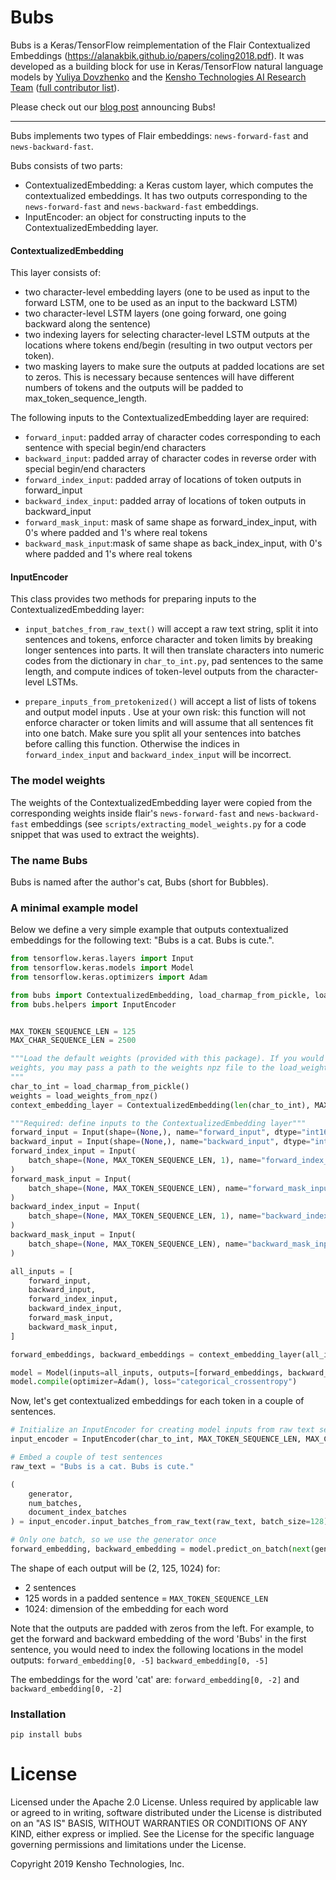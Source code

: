 # Bubs

Bubs is a Keras/TensorFlow reimplementation of the Flair Contextualized Embeddings (https://alanakbik.github.io/papers/coling2018.pdf). It was developed as a building block for use in Keras/TensorFlow natural language models by [Yuliya Dovzhenko](https://github.com/ydovzhenko) and the [Kensho Technologies AI Research Team](https://www.kensho.com/) ([full contributor list](https://github.com/kensho-technologies/bubs/blob/master/AUTHORS.md)).

Please check out our [blog post](https://blog.kensho.com/bubs-14c71be43fe9) announcing Bubs!
 
----------------------------------------------

Bubs implements two types of Flair embeddings:  `news-forward-fast` and `news-backward-fast`.

Bubs consists of two parts:
* ContextualizedEmbedding: a Keras custom layer, which computes the contextualized embeddings. It has two outputs corresponding to the `news-forward-fast` and `news-backward-fast` embeddings.
* InputEncoder: an object for constructing inputs to the ContextualizedEmbedding layer.


#### ContextualizedEmbedding
This layer consists of:
* two character-level embedding layers (one to be used as input to the forward LSTM, one to be used as an input to the backward LSTM)
* two character-level LSTM layers (one going forward, one going backward along the sentence) 
* two indexing layers for selecting character-level LSTM outputs at the locations where tokens end/begin (resulting in two output vectors per token).
* two masking layers to make sure the outputs at padded locations are set to zeros. This is necessary because sentences will have different numbers of tokens and the outputs will be padded to max_token_sequence_length.

The following inputs to the ContextualizedEmbedding layer are required:
* `forward_input`: padded array of character codes corresponding to each sentence with special begin/end characters
* `backward_input`: padded array of character codes in reverse order with special begin/end characters
* `forward_index_input`: padded array of locations of token outputs in forward_input
* `backward_index_input`: padded array of locations of token outputs in backward_input
* `forward_mask_input`: mask of same shape as forward_index_input, with 0's where padded and 1's where real tokens
* `backward_mask_input`:mask of same shape as back_index_input, with 0's where padded and 1's where real tokens

#### InputEncoder

This class provides two methods for preparing inputs to the ContextualizedEmbedding layer:

* `input_batches_from_raw_text()` will accept a raw text string, split it into sentences and tokens, enforce character and token limits by breaking longer sentences into parts. It will then translate characters into numeric codes from the dictionary in `char_to_int.py`, pad sentences to the same length, and compute indices of token-level outputs from the character-level LSTMs.

* `prepare_inputs_from_pretokenized()` will accept a list of lists of tokens and output model inputs . Use at your own risk: this function will not enforce character or token limits and will assume that all sentences fit into one batch. Make sure you split all your sentences into batches before calling this function. Otherwise the indices in `forward_index_input` and `backward_index_input` will be incorrect.

### The model weights

The weights of the ContextualizedEmbedding layer were copied from the corresponding weights inside flair's `news-forward-fast` and `news-backward-fast` embeddings (see `scripts/extracting_model_weights.py` for a code snippet that was used to extract the weights).

### The name Bubs

Bubs is named after the author's cat, Bubs (short for Bubbles).

### A minimal example model
Below we define a very simple example that outputs contextualized embeddings for the following text: "Bubs is a cat. Bubs is cute.".

```python
from tensorflow.keras.layers import Input
from tensorflow.keras.models import Model
from tensorflow.keras.optimizers import Adam

from bubs import ContextualizedEmbedding, load_charmap_from_pickle, load_weights_from_npz
from bubs.helpers import InputEncoder


MAX_TOKEN_SEQUENCE_LEN = 125
MAX_CHAR_SEQUENCE_LEN = 2500

"""Load the default weights (provided with this package). If you would like to provide your own 
weights, you may pass a path to the weights npz file to the load_weights_from_npz() function.
"""
char_to_int = load_charmap_from_pickle()
weights = load_weights_from_npz()
context_embedding_layer = ContextualizedEmbedding(len(char_to_int), MAX_TOKEN_SEQUENCE_LEN, weights)

"""Required: define inputs to the ContextualizedEmbedding layer"""
forward_input = Input(shape=(None,), name="forward_input", dtype="int16")
backward_input = Input(shape=(None,), name="backward_input", dtype="int16")
forward_index_input = Input(
    batch_shape=(None, MAX_TOKEN_SEQUENCE_LEN, 1), name="forward_index_input", dtype="int32"
)
forward_mask_input = Input(
    batch_shape=(None, MAX_TOKEN_SEQUENCE_LEN), name="forward_mask_input", dtype="float32"
)
backward_index_input = Input(
    batch_shape=(None, MAX_TOKEN_SEQUENCE_LEN, 1), name="backward_index_input", dtype="int32"
)
backward_mask_input = Input(
    batch_shape=(None, MAX_TOKEN_SEQUENCE_LEN), name="backward_mask_input", dtype="float32"
)

all_inputs = [
    forward_input,
    backward_input,
    forward_index_input,
    backward_index_input,
    forward_mask_input,
    backward_mask_input,
]

forward_embeddings, backward_embeddings = context_embedding_layer(all_inputs)

model = Model(inputs=all_inputs, outputs=[forward_embeddings, backward_embeddings])
model.compile(optimizer=Adam(), loss="categorical_crossentropy")
```
Now, let's get contextualized embeddings for each token in a couple of sentences.
```python
# Initialize an InputEncoder for creating model inputs from raw text sentences
input_encoder = InputEncoder(char_to_int, MAX_TOKEN_SEQUENCE_LEN, MAX_CHAR_SEQUENCE_LEN, prepad=True)

# Embed a couple of test sentences
raw_text = "Bubs is a cat. Bubs is cute."

(
    generator,
    num_batches,
    document_index_batches
) = input_encoder.input_batches_from_raw_text(raw_text, batch_size=128)

# Only one batch, so we use the generator once
forward_embedding, backward_embedding = model.predict_on_batch(next(generator))
```

The shape of each output will be (2, 125, 1024) for:
* 2 sentences
* 125 words in a padded sentence = `MAX_TOKEN_SEQUENCE_LEN`
* 1024: dimension of the embedding for each word
    
Note that the outputs are padded with zeros from the left. For example, to get the forward and backward embedding of the word 'Bubs' in the first sentence, you would need to index the following locations in the model outputs:
`forward_embedding[0, -5]` 
`backward_embedding[0, -5]`

The embeddings for the word 'cat' are: `forward_embedding[0, -2]` and 
`backward_embedding[0, -2]`

### Installation

```pip install bubs```

# License

Licensed under the Apache 2.0 License. Unless required by applicable law or agreed to in writing, software distributed under the License is distributed on an "AS IS" BASIS, WITHOUT WARRANTIES OR CONDITIONS OF ANY KIND, either express or implied. See the License for the specific language governing permissions and limitations under the License.

Copyright 2019 Kensho Technologies, Inc.
